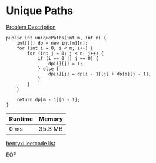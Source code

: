 # Unique Paths
[Problem Description](https://leetcode.com/problems/unique-paths/)

```
public int uniquePaths(int m, int n) {
    int[][] dp = new int[m][n];
    for (int i = 0; i < m; i++) {
        for (int j = 0; j < n; j++) {
            if (i == 0 || j == 0) {
                dp[i][j] = 1;
            } else {
                dp[i][j] = dp[i - 1][j] + dp[i][j - 1];
            }
        }
    }

    return dp[m - 1][n - 1];
}
```

| Runtime       | Memory     | 
| :------------- | :---------- |
| 0 ms | 35.3 MB	   |


[henryxi leetcode list](http://www.henryxi.com/leetcode)

EOF